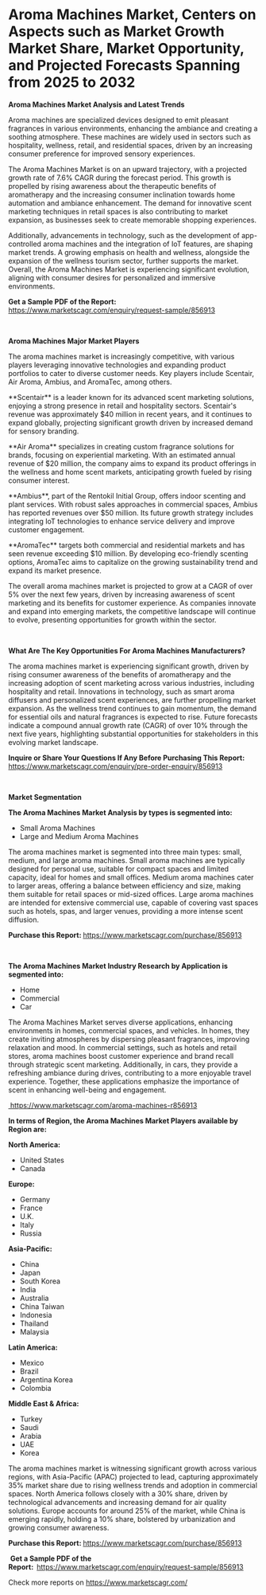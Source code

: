 <p><h1>Aroma Machines Market, Centers on Aspects such as Market Growth Market Share, Market Opportunity, and Projected Forecasts Spanning from 2025 to 2032</h1></p><p><strong>Aroma Machines Market Analysis and Latest Trends</strong></p>
<p><p>Aroma machines are specialized devices designed to emit pleasant fragrances in various environments, enhancing the ambiance and creating a soothing atmosphere. These machines are widely used in sectors such as hospitality, wellness, retail, and residential spaces, driven by an increasing consumer preference for improved sensory experiences.</p><p>The Aroma Machines Market is on an upward trajectory, with a projected growth rate of 7.6% CAGR during the forecast period. This growth is propelled by rising awareness about the therapeutic benefits of aromatherapy and the increasing consumer inclination towards home automation and ambiance enhancement. The demand for innovative scent marketing techniques in retail spaces is also contributing to market expansion, as businesses seek to create memorable shopping experiences.</p><p>Additionally, advancements in technology, such as the development of app-controlled aroma machines and the integration of IoT features, are shaping market trends. A growing emphasis on health and wellness, alongside the expansion of the wellness tourism sector, further supports the market. Overall, the Aroma Machines Market is experiencing significant evolution, aligning with consumer desires for personalized and immersive environments.</p></p>
<p><strong>Get a Sample PDF of the Report:&nbsp;</strong> <a href="https://www.marketscagr.com/enquiry/request-sample/856913?utm_campaign=2038&utm_medium=2&utm_source=Github&utm_content=ia&utm_term=06022025&utm_id=aroma-machines">https://www.marketscagr.com/enquiry/request-sample/856913</a></p>
<p>&nbsp;</p>
<p><strong>Aroma Machines Major Market Players</strong></p>
<p><p>The aroma machines market is increasingly competitive, with various players leveraging innovative technologies and expanding product portfolios to cater to diverse customer needs. Key players include Scentair, Air Aroma, Ambius, and AromaTec, among others.</p><p>**Scentair** is a leader known for its advanced scent marketing solutions, enjoying a strong presence in retail and hospitality sectors. Scentair's revenue was approximately $40 million in recent years, and it continues to expand globally, projecting significant growth driven by increased demand for sensory branding.</p><p>**Air Aroma** specializes in creating custom fragrance solutions for brands, focusing on experiential marketing. With an estimated annual revenue of $20 million, the company aims to expand its product offerings in the wellness and home scent markets, anticipating growth fueled by rising consumer interest.</p><p>**Ambius**, part of the Rentokil Initial Group, offers indoor scenting and plant services. With robust sales approaches in commercial spaces, Ambius has reported revenues over $50 million. Its future growth strategy includes integrating IoT technologies to enhance service delivery and improve customer engagement.</p><p>**AromaTec** targets both commercial and residential markets and has seen revenue exceeding $10 million. By developing eco-friendly scenting options, AromaTec aims to capitalize on the growing sustainability trend and expand its market presence.</p><p>The overall aroma machines market is projected to grow at a CAGR of over 5% over the next few years, driven by increasing awareness of scent marketing and its benefits for customer experience. As companies innovate and expand into emerging markets, the competitive landscape will continue to evolve, presenting opportunities for growth within the sector.</p></p>
<p>&nbsp;</p>
<p><strong>What Are The Key Opportunities For Aroma Machines Manufacturers?</strong></p>
<p><p>The aroma machines market is experiencing significant growth, driven by rising consumer awareness of the benefits of aromatherapy and the increasing adoption of scent marketing across various industries, including hospitality and retail. Innovations in technology, such as smart aroma diffusers and personalized scent experiences, are further propelling market expansion. As the wellness trend continues to gain momentum, the demand for essential oils and natural fragrances is expected to rise. Future forecasts indicate a compound annual growth rate (CAGR) of over 10% through the next five years, highlighting substantial opportunities for stakeholders in this evolving market landscape.</p></p>
<p><strong>Inquire or Share Your Questions If Any Before Purchasing This Report:</strong> <a href="https://www.marketscagr.com/enquiry/pre-order-enquiry/856913?utm_campaign=2038&utm_medium=2&utm_source=Github&utm_content=ia&utm_term=06022025&utm_id=aroma-machines">https://www.marketscagr.com/enquiry/pre-order-enquiry/856913</a></p>
<p>&nbsp;</p>
<p><strong>Market Segmentation</strong></p>
<p><strong>The Aroma Machines Market Analysis by types is segmented into:</strong></p>
<p><ul><li>Small Aroma Machines</li><li>Large and Medium Aroma Machines</li></ul></p>
<p><p>The aroma machines market is segmented into three main types: small, medium, and large aroma machines. Small aroma machines are typically designed for personal use, suitable for compact spaces and limited capacity, ideal for homes and small offices. Medium aroma machines cater to larger areas, offering a balance between efficiency and size, making them suitable for retail spaces or mid-sized offices. Large aroma machines are intended for extensive commercial use, capable of covering vast spaces such as hotels, spas, and larger venues, providing a more intense scent diffusion.</p></p>
<p><strong>Purchase this Report:&nbsp;</strong><a href="https://www.marketscagr.com/purchase/856913?utm_campaign=2038&utm_medium=2&utm_source=Github&utm_content=ia&utm_term=06022025&utm_id=aroma-machines">https://www.marketscagr.com/purchase/856913</a></p>
<p>&nbsp;</p>
<p><strong>The Aroma Machines Market Industry Research by Application is segmented into:</strong></p>
<p><ul><li>Home</li><li>Commercial</li><li>Car</li></ul></p>
<p><p>The Aroma Machines Market serves diverse applications, enhancing environments in homes, commercial spaces, and vehicles. In homes, they create inviting atmospheres by dispersing pleasant fragrances, improving relaxation and mood. In commercial settings, such as hotels and retail stores, aroma machines boost customer experience and brand recall through strategic scent marketing. Additionally, in cars, they provide a refreshing ambiance during drives, contributing to a more enjoyable travel experience. Together, these applications emphasize the importance of scent in enhancing well-being and engagement.</p></p>
<p><a href="https://www.marketscagr.com/aroma-machines-r856913?utm_campaign=2038&utm_medium=2&utm_source=Github&utm_content=ia&utm_term=06022025&utm_id=aroma-machines">&nbsp;https://www.marketscagr.com/aroma-machines-r856913</a></p>
<p><strong>In terms of Region, the Aroma Machines Market Players available by Region are:</strong></p>
<p>
    <p> <strong> North America: </strong>
        <ul>
            <li>United States</li>
            <li>Canada</li>
        </ul>
        </p> 
    <p> <strong> Europe: </strong>
        <ul>
            <li>Germany</li>
            <li>France</li>
            <li>U.K.</li>
            <li>Italy</li>
            <li>Russia</li>
        </ul>
        </p> 
    <p> <strong> Asia-Pacific: </strong>
        <ul>
            <li>China</li>
            <li>Japan</li>
            <li>South Korea</li>
            <li>India</li>
            <li>Australia</li>
            <li>China Taiwan</li>
            <li>Indonesia</li>
            <li>Thailand</li>
            <li>Malaysia</li>
        </ul>
        </p> 
    <p> <strong> Latin America: </strong>
        <ul>
            <li>Mexico</li>
            <li>Brazil</li>
            <li>Argentina Korea</li>
            <li>Colombia</li>
        </ul>
        </p> 
    <p> <strong> Middle East & Africa: </strong>
        <ul>
            <li>Turkey</li>
            <li>Saudi</li>
            <li>Arabia</li>
            <li>UAE</li>
            <li>Korea</li>
        </ul>
    </p>
    </p>
<p><p>The aroma machines market is witnessing significant growth across various regions, with Asia-Pacific (APAC) projected to lead, capturing approximately 35% market share due to rising wellness trends and adoption in commercial spaces. North America follows closely with a 30% share, driven by technological advancements and increasing demand for air quality solutions. Europe accounts for around 25% of the market, while China is emerging rapidly, holding a 10% share, bolstered by urbanization and growing consumer awareness.</p></p>
<p><strong>Purchase this Report: </strong><a href="https://www.marketscagr.com/purchase/856913?utm_campaign=2038&utm_medium=2&utm_source=Github&utm_content=ia&utm_term=06022025&utm_id=aroma-machines">https://www.marketscagr.com/purchase/856913</a></p>
<p>&nbsp;<strong>Get a Sample PDF of the Report:&nbsp;&nbsp;</strong><a href="https://www.marketscagr.com/enquiry/request-sample/856913?utm_campaign=2038&utm_medium=2&utm_source=Github&utm_content=ia&utm_term=06022025&utm_id=aroma-machines">https://www.marketscagr.com/enquiry/request-sample/856913</a></p>
<p><strong></strong></p>
<p>Check more reports on <a href="https://www.marketscagr.com/?utm_campaign=2038&utm_medium=2&utm_source=Github&utm_content=ia&utm_term=06022025&utm_id=aroma-machines">https://www.marketscagr.com/</a></p>